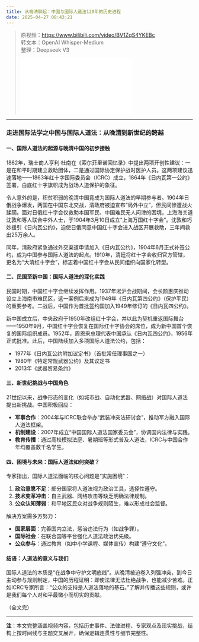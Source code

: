 ```yaml
---
title: 从晚清聊起：中国与国际人道法120年的历史进程
date: 2025-04-27 08:43:21
---
```


> 原视频：https://www.bilibili.com/video/BV1ZqS4YKEBc<br>转文本：OpenAI Whisper-Medium<br>整理：Deepseek V3
>
> <iframe src="//player.bilibili.com/player.html?bvid=BV1ZqS4YKEBc&autoplay=0" scrolling="no" border="0" frameborder="no" framespacing="0" allowfullscreen="true"></iframe>

---

### 走进国际法学之中国与国际人道法：从晚清到新世纪的跨越  

#### **一、国际人道法的起源与晚清中国的初步接触**  
1862年，瑞士商人亨利·杜南在《索尔菲里诺回忆录》中提出两项开创性建议：一是在和平时期建立救助团体，二是通过国际协定保护战时医护人员。这两项建议迅速落地——1863年红十字国际委员会（ICRC）成立，1864年《日内瓦第一公约》签署，白底红十字旗帜成为战场人道保护的象征。  

令人意外的是，积贫积弱的晚清中国竟成为国际人道法的早期参与者。1904年日俄战争爆发，两国在中国东北交战，清政府被迫宣布“局外中立”，但民间惨遭战火蹂躏。面对日俄红十字会仅救助本国军民、中国难民无人问津的困境，上海海关道沈敦和等人联合中外人士，于1904年3月10日成立“上海万国红十字会”。沈敦和巧妙援引《日内瓦公约》，迫使日俄同意中国红十字会进入战区开展救助，三年间救出25万余人。  

同年，清政府紧急通过外交渠道申请加入《日内瓦公约》，1904年6月正式补签公约，成为中国参与国际人道法的起点。1910年，清廷将红十字会收归官方管辖，更名为“大清红十字会”，标志着中国红十字会从民间组织向国家化转型。  

#### **二、民国至新中国：国际人道法的深化实践**  
民国时期，中国红十字会继续发挥作用。1937年淞沪会战期间，会长颜惠庆推动设立上海南市难民区，这一案例后来成为1949年《日内瓦第四公约》（保护平民）的重要参考。二战后，中国作为首批签约国加入1949年修订的《日内瓦四公约》。  

新中国成立后，中央政府于1950年改组红十字会，并以此为契机重返国际舞台——1950年9月，中国红十字会恢复在国际红十字协会的席位，成为新中国首个恢复的国际组织成员。1952年，周恩来总理代表中国承认《日内瓦四公约》，1956年正式批准。此后，中国陆续加入多项国际人道法公约，包括：  
- 1977年《日内瓦公约附加议定书》（首批常任理事国之一）  
- 1980年《特定常规武器公约》及其议定书  
- 2013年《武器贸易条约》  

#### **三、新世纪挑战与中国角色**  
21世纪以来，战争形态的变化（如城市战、自动化武器、网络战）对国际人道法提出新挑战。中国积极回应：  
- **军事合作**：2004年与ICRC联合举办“武装冲突法研讨会”，推动军方融入国际人道法框架。  
- **机制建设**：2007年成立“中国国际人道法国家委员会”，协调国内法律与实践。  
- **教育传播**：通过高校模拟法庭、暑期班等形式普及人道法，ICRC与中国合作年均覆盖数千名学生。  

#### **四、困境与未来：国际人道法如何突破？**  
专家指出，国际人道法面临的核心问题是“实施困境”：  
1. **政治意愿不足**：部分国家将人道法视为政治工具，选择性遵守。  
2. **技术变革冲击**：自主武器、网络攻击等缺乏明确法律规制。  
3. **公众认知薄弱**：和平地区民众对战争规则陌生，难以形成社会监督。  

解决方案需多方努力：  
- **国家层面**：完善国内立法，惩治违法行为（如战争罪）。  
- **国际社会**：在联合国等平台强化人道法政治优先级。  
- **公众参与**：通过教育（如中小学课程、媒体宣传）构建“遵守文化”。  

#### **结语：人道法的意义与我们**  
国际人道法的本质是“在战争中守护文明底线”。从晚清被迫卷入列强冲突，到今日主动参与规则制定，中国的历程证明：即使法律无法杜绝战争，也能减少苦难。正如ICRC专家所言：“公众的支持是人道法落地的基石。”了解并传播这些规则，或许是我们每个人对和平最微小而切实的贡献。  

（全文完）  

---  
**注**：本文完整涵盖视频内容，包括历史事件、法律进程、专家观点及现实挑战，结构上按时间线与主题交叉展开，确保逻辑连贯性与细节完整性。